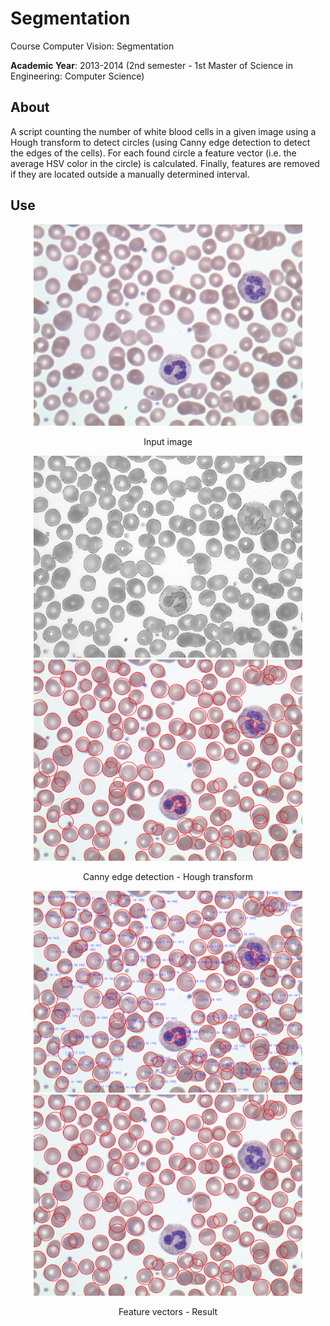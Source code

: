 # Segmentation
Course Computer Vision: Segmentation

**Academic Year**: 2013-2014 (2nd semester - 1st Master of Science in Engineering: Computer Science)

## About
A script counting the number of white blood cells in a given image using a Hough transform to detect circles (using Canny edge detection to detect the edges of the cells). For each found circle a feature vector (i.e. the average HSV color in the circle) is calculated. Finally, features are removed if they are located outside a manually determined interval.

## Use
<p align="center"><img src="https://github.com/matt77hias/Segmentation/blob/master/res/normal.jpg" width="430"></p>
<p align="center">Input image</p>
<p align="center"><img src="https://github.com/matt77hias/Segmentation/blob/master/res/canny.png" width="430"><img src="https://github.com/matt77hias/Segmentation/blob/master/res/hough.png" width="430"></p>
<p align="center">Canny edge detection - Hough transform </p>
<p align="center"><img src="https://github.com/matt77hias/Segmentation/blob/master/res/info.png" width="430"><img src="https://github.com/matt77hias/Segmentation/blob/master/res/result.png" width="430"></p>
<p align="center">Feature vectors - Result</p>
